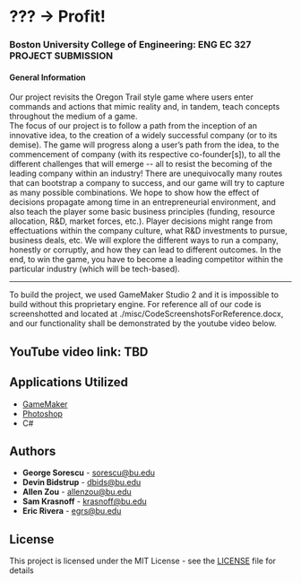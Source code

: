 # ??? -> Profit!

### Boston University College of Engineering: ENG EC 327 PROJECT SUBMISSION

#### General Information

Our project revisits the Oregon Trail style game where users enter commands and actions that mimic reality and, in tandem, teach concepts throughout the medium of a game. <br>
The focus
of our project is to follow a path from the inception of an innovative idea, to the creation of a widely successful company (or to its demise). The game will progress along a user’s path from
the idea, to the commencement of company (with its respective co-founder[s]), to all the different challenges that will emerge -- all to resist the becoming of the leading company within
an industry! There are unequivocally many routes that can bootstrap a company to success, and our game will try to capture as many possible combinations. We hope to show how the effect of
decisions propagate among time in an entrepreneurial environment, and also teach the player some basic business principles (funding, resource allocation, R&D, market forces, etc.). Player
decisions might range from effectuations within the company culture, what R&D investments to pursue, business deals, etc. We will explore the different ways to run a company, honestly or
corruptly, and how they can lead to different outcomes. In the end, to win the game, you have to become a leading competitor within the particular industry (which will be tech-based).

---

To build the project, we used GameMaker Studio 2 and it is impossible to build without this proprietary engine.  For reference all of our code is screenshotted and located at ./misc/CodeScreenshotsForReference.docx, and our functionality shall be demonstrated by the youtube video below.

## YouTube video link: TBD 


## Applications Utilized

* [GameMaker](https://www.yoyogames.com/gamemaker)
* [Photoshop](https://www.adobe.com/products/photoshop.html)
* C#

## Authors

* **George Sorescu** - sorescu@bu.edu
* **Devin Bidstrup** - dbids@bu.edu
* **Allen Zou** - allenzou@bu.edu
* **Sam Krasnoff** - krasnoff@bu.edu 
* **Eric Rivera** - egrs@bu.edu 

## License

This project is licensed under the MIT License - see the [LICENSE](LICENSE) file for details
